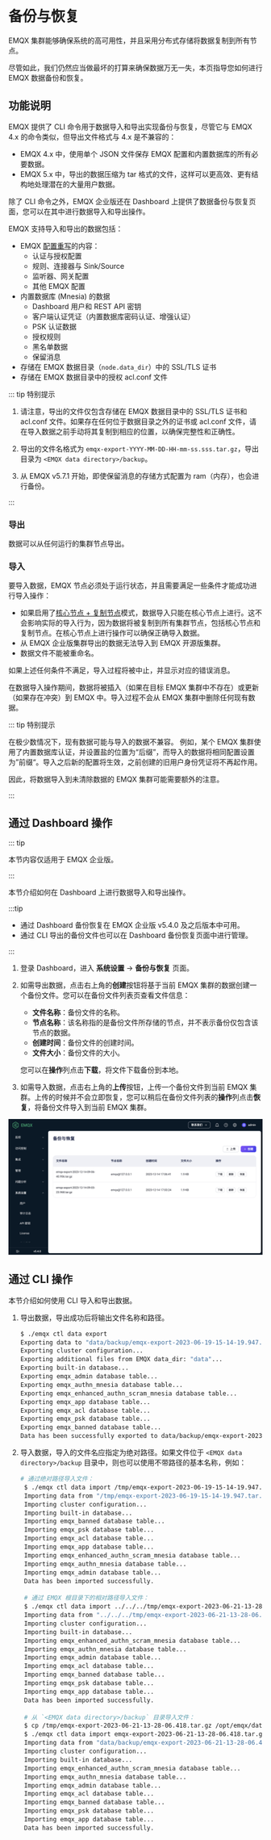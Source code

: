 # 备份与恢复

EMQX 集群能够确保系统的高可用性，并且采用分布式存储将数据复制到所有节点。

尽管如此，我们仍然应当做最坏的打算来确保数据万无一失，本页指导您如何进行 EMQX 数据备份和恢复。

## 功能说明

EMQX 提供了 CLI 命令用于数据导入和导出实现备份与恢复，尽管它与 EMQX 4.x 的命令类似，但导出文件格式与 4.x 是不兼容的：

- EMQX 4.x 中，使用单个 JSON 文件保存 EMQX 配置和内置数据库的所有必要数据。
- EMQX 5.x 中，导出的数据压缩为 tar 格式的文件，这样可以更高效、更有结构地处理潜在的大量用户数据。

除了 CLI 命令之外，EMQX 企业版还在 Dashboard 上提供了数据备份与恢复页面，您可以在其中进行数据导入和导出操作。

EMQX 支持导入和导出的数据包括：

- EMQX [配置重写](../configuration/configuration.md#配置重写)的内容：
  - 认证与授权配置
  - 规则、连接器与 Sink/Source
  - 监听器、网关配置
  - 其他 EMQX 配置
- 内置数据库 (Mnesia) 的数据
  - Dashboard 用户和 REST API 密钥
  - 客户端认证凭证（内置数据库密码认证、增强认证）
  - PSK 认证数据
  - 授权规则
  - 黑名单数据
  - 保留消息
- 存储在 EMQX 数据目录（`node.data_dir`）中的 SSL/TLS 证书
- 存储在 EMQX 数据目录中的授权 acl.conf 文件

::: tip 特别提示

1. 请注意，导出的文件仅包含存储在 EMQX 数据目录中的 SSL/TLS 证书和 acl.conf 文件。如果存在任何位于数据目录之外的证书或 acl.conf 文件，请在导入数据之前手动将其复制到相应的位置，以确保完整性和正确性。

2. 导出的文件名格式为 `emqx-export-YYYY-MM-DD-HH-mm-ss.sss.tar.gz`，导出目录为 `<EMQX data directory>/backup`。

3. 从  EMQX v5.7.1 开始，即使保留消息的存储方式配置为 ram（内存），也会进行备份。

:::

### 导出

数据可以从任何运行的集群节点导出。

### 导入

要导入数据，EMQX 节点必须处于运行状态，并且需要满足一些条件才能成功进行导入操作：

- 如果启用了[核心节点 + 复制节点](../deploy/cluster/mria-introduction.md)模式，数据导入只能在核心节点上进行。这不会影响实际的导入行为，因为数据将被复制到所有集群节点，包括核心节点和复制节点。在核心节点上进行操作可以确保正确导入数据。
- 从 EMQX 企业版集群导出的数据无法导入到 EMQX 开源版集群。
- 数据文件不能被重命名。

如果上述任何条件不满足，导入过程将被中止，并显示对应的错误消息。

在数据导入操作期间，数据将被插入（如果在目标 EMQX 集群中不存在）或更新（如果存在冲突）到 EMQX 中。导入过程不会从 EMQX 集群中删除任何现有数据。

::: tip 特别提示

在极少数情况下，现有数据可能与导入的数据不兼容。
例如，某个 EMQX 集群使用了内置数据库认证，并设置盐的位置为“后缀”，而导入的数据将相同配置设置为”前缀“。导入之后新的配置将生效，之前创建的旧用户身份凭证将不再起作用。

因此，将数据导入到未清除数据的 EMQX 集群可能需要额外的注意。

:::

## 通过 Dashboard 操作

::: tip

本节内容仅适用于 EMQX 企业版。

:::

本节介绍如何在 Dashboard 上进行数据导入和导出操作。

:::tip

- 通过 Dashboard 备份恢复在 EMQX 企业版 v5.4.0 及之后版本中可用。
- 通过 CLI 导出的备份文件也可以在 Dashboard 备份恢复页面中进行管理。

:::

1. 登录 Dashboard，进入 **系统设置** -> **备份与恢复** 页面。

2. 如需导出数据，点击右上角的**创建**按钮将基于当前 EMQX 集群的数据创建一个备份文件。您可以在备份文件列表页查看文件信息：
   - **文件名称**：备份文件的名称。
   - **节点名称**：该名称指的是备份文件所存储的节点，并不表示备份仅包含该节点的数据。
   - **创建时间**：备份文件的创建时间。
   - **文件大小**：备份文件的大小。

   您可以在**操作**列点击**下载**，将文件下载备份到本地。

3. 如需导入数据，点击右上角的**上传**按钮，上传一个备份文件到当前 EMQX 集群。上传的时候并不会立即恢复，您可以稍后在备份文件列表的**操作**列点击**恢复**，将备份文件导入到当前 EMQX 集群。

![EMQX 备份与恢复](./assets/backup-restore.png)

## 通过 CLI 操作

本节介绍如何使用 CLI 导入和导出数据。

1. 导出数据，导出成功后将输出文件名称和路径。

   ```bash
   $ ./emqx ctl data export
   Exporting data to "data/backup/emqx-export-2023-06-19-15-14-19.947.tar.gz"...
   Exporting cluster configuration...
   Exporting additional files from EMQX data_dir: "data"...
   Exporting built-in database...
   Exporting emqx_admin database table...
   Exporting emqx_authn_mnesia database table...
   Exporting emqx_enhanced_authn_scram_mnesia database table...
   Exporting emqx_app database table...
   Exporting emqx_acl database table...
   Exporting emqx_psk database table...
   Exporting emqx_banned database table...
   Data has been successfully exported to data/backup/emqx-export-2023-06-19-15-14-19.947.tar.gz.
   ```

2. 导入数据，导入的文件名应指定为绝对路径。如果文件位于 `<EMQX data directory>/backup` 目录中，则也可以使用不带路径的基本名称，例如：

   ```bash
   # 通过绝对路径导入文件：
    $ ./emqx ctl data import /tmp/emqx-export-2023-06-19-15-14-19.947.tar.gz
    Importing data from "/tmp/emqx-export-2023-06-19-15-14-19.947.tar.gz"...
    Importing cluster configuration...
    Importing built-in database...
    Importing emqx_banned database table...
    Importing emqx_psk database table...
    Importing emqx_acl database table...
    Importing emqx_app database table...
    Importing emqx_enhanced_authn_scram_mnesia database table...
    Importing emqx_authn_mnesia database table...
    Importing emqx_admin database table...
    Data has been imported successfully.
   
    # 通过 EMQX 根目录下的相对路径导入文件：
    $ ./emqx ctl data import ../../../tmp/emqx-export-2023-06-21-13-28-06.418.tar.gz
    Importing data from "../../../tmp/emqx-export-2023-06-21-13-28-06.418.tar.gz"...
    Importing cluster configuration...
    Importing built-in database...
    Importing emqx_enhanced_authn_scram_mnesia database table...
    Importing emqx_authn_mnesia database table...
    Importing emqx_admin database table...
    Importing emqx_acl database table...
    Importing emqx_banned database table...
    Importing emqx_psk database table...
    Importing emqx_app database table...
    Data has been imported successfully.
   
    # 从 `<EMQX data directory>/backup` 目录导入文件：
    $ cp /tmp/emqx-export-2023-06-21-13-28-06.418.tar.gz /opt/emqx/data/backup/
    $ ./emqx ctl data import emqx-export-2023-06-21-13-28-06.418.tar.gz
    Importing data from "data/backup/emqx-export-2023-06-21-13-28-06.418.tar.gz"...
    Importing cluster configuration...
    Importing built-in database...
    Importing emqx_enhanced_authn_scram_mnesia database table...
    Importing emqx_authn_mnesia database table...
    Importing emqx_admin database table...
    Importing emqx_acl database table...
    Importing emqx_banned database table...
    Importing emqx_psk database table...
    Importing emqx_app database table...
    Data has been imported successfully.
   ```
